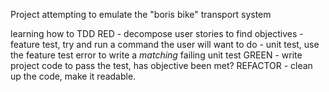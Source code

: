 Project attempting to emulate the "boris bike" transport system

learning how to TDD
    RED - decompose user stories to find objectives
        - feature test, try and run a command the user will want to do
        - unit test, use the feature test error to write a *matching* failing unit test
    GREEN - write project code to pass the test, has objective been met?
    REFACTOR - clean up the code, make it readable.